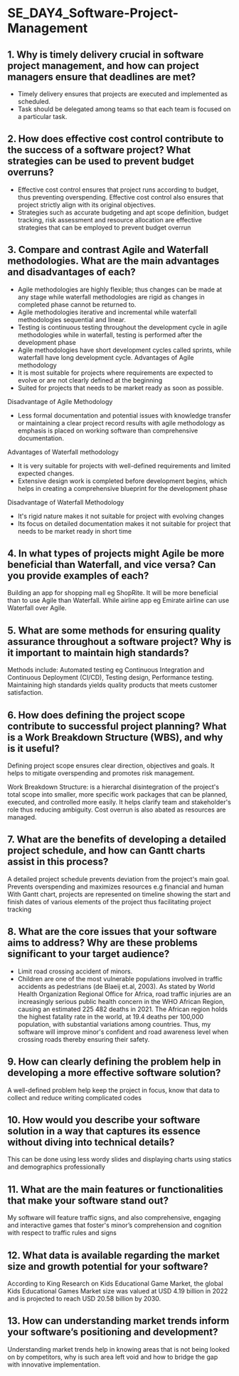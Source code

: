 # SE_DAY4_Software-Project-Management
## 1. Why is timely delivery crucial in software project management, and how can project managers ensure that deadlines are met?
- Timely delivery ensures that projects are executed and implemented as scheduled. 
- Task should be delegated among teams so that each team is focused on a particular task.


## 2. How does effective cost control contribute to the success of a software project? What strategies can be used to prevent budget overruns?
- Effective cost control ensures that project runs according to budget, thus preventing overspending. Effective cost control also ensures that project strictly align with its original objectives.
- Strategies such as accurate budgeting and apt scope definition, budget tracking, risk assessment and resource allocation are effective strategies that can be employed to prevent budget overrun

## 3. Compare and contrast Agile and Waterfall methodologies. What are the main advantages and disadvantages of each?
- Agile methodologies are highly flexible; thus changes can be made at any stage while waterfall methodologies are rigid as changes in completed phase cannot be returned to.
- Agile methodologies iterative and incremental while waterfall methodologies sequential and linear.
- Testing is continuous testing throughout the development cycle in agile methodologies while in waterfall, testing is performed after the development phase
- Agile methodologies have short development cycles called sprints, while waterfall have long development cycle.
Advantages of Agile methodology
- It is most suitable for projects where requirements are expected to evolve or are not clearly defined at the beginning
- Suited for projects that needs to be market ready as soon as possible. 

Disadvantage of Agile Methodology
- Less formal documentation and potential issues with knowledge transfer or maintaining a clear project record results with agile methodology as emphasis is placed on working software than comprehensive documentation.

Advantages of Waterfall methodology
- It is very suitable for projects with well-defined requirements and limited expected changes.
- Extensive design work is completed before development begins, which helps in creating a comprehensive blueprint for the development phase
 
Disadvantage of Waterfall Methodology
- It's rigid nature makes it not suitable for project with evolving changes
- Its focus on detailed documentation makes it not suitable for project that needs to be market ready in short time

## 4. In what types of projects might Agile be more beneficial than Waterfall, and vice versa? Can you provide examples of each?
Building an app for shopping mall eg ShopRite. It will be more beneficial than to use Agile than Waterfall. While airline app eg Emirate airline can use Waterfall over Agile.
## 5. What are some methods for ensuring quality assurance throughout a software project? Why is it important to maintain high standards?
Methods include: Automated testing eg Continuous Integration and Continuous Deployment (CI/CD), Testing design, Performance testing.
Maintaining high standards yields quality products that meets customer satisfaction.

## 6. How does defining the project scope contribute to successful project planning? What is a Work Breakdown Structure (WBS), and why is it useful?
Defining project scope ensures clear direction, objectives and goals. It helps to mitigate overspending and promotes risk management.

Work Breakdown Structure: is a hierarchal disintegration of the project's total scope into smaller, more specific work packages that can be planned, executed, and controlled more easily. It helps clarify team and stakeholder's role thus reducing ambiguity. Cost overrun is also abated as resources are managed. 

## 7. What are the benefits of developing a detailed project schedule, and how can Gantt charts assist in this process?
A detailed project schedule prevents deviation from the project's main goal. Prevents overspending and maximizes resources e.g financial and human
With Gantt chart, projects are represented on timeline showing the start and finish dates of various elements of the project thus facilitating project tracking

## 8. What are the core issues that your software aims to address? Why are these problems significant to your target audience?
- Limit road crossing accident of minors.
- Children are one of the most vulnerable populations involved in traffic accidents as pedestrians (de Blaeij et.al, 2003). As stated by World Health Organization Regional Office for Africa, road traffic injuries are an increasingly serious public health concern in the WHO African Region, causing an estimated 225 482 deaths in 2021. The African region holds the highest fatality rate in the world, at 19.4 deaths per 100,000 population, with substantial variations among countries.
Thus, my software will improve minor's confident and road awareness level when crossing roads thereby ensuring their safety.

## 9. How can clearly defining the problem help in developing a more effective software solution?
A well-defined problem help keep the project in focus, know that data to collect and reduce writing complicated codes
## 10. How would you describe your software solution in a way that captures its essence without diving into technical details?
This can be done using less wordy slides and displaying charts using statics and demographics professionally
## 11. What are the main features or functionalities that make your software stand out?
My software will feature traffic signs, and also comprehensive, engaging and interactive games that foster's minor’s comprehension and cognition with respect to traffic rules and signs
## 12. What data is available regarding the market size and growth potential for your software?
According to King Research on Kids Educational Game Market, the global Kids Educational Games Market size was valued at USD 4.19 billion in 2022 and is projected to reach USD 20.58 billion by 2030. 
## 13. How can understanding market trends inform your software’s positioning and development?
Understanding market trends help in knowing areas that is not being looked on by competitors, why is such area left void and how to bridge the gap with innovative implementation.
